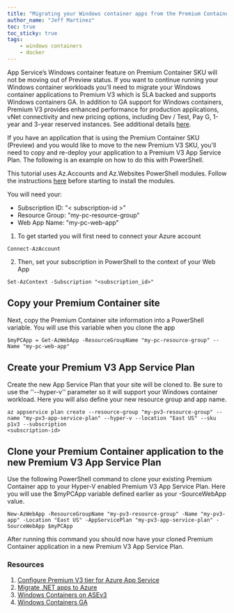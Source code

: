 ```yaml
---
title: "Migrating your Windows container apps from the Premium Container SKU (Preview) to Premium V3 SKU"
author_name: "Jeff Martinez"
toc: true
toc_sticky: true
tags:
    - windows containers
    - docker
---
```


App Service’s Windows container feature on Premium Container SKU will not be moving out of Preview status.  If you want to continue running your Windows container workloads you’ll need to migrate your Windows container applications to Premium V3 which is SLA backed and supports Windows containers GA.  In addition to GA support for Windows containers, Premium V3 provides enhanced performance for production applications, vNet connectivity and new pricing options, including Dev / Test, Pay G, 1-year and 3-year reserved instances.  See additional details [here](https://docs.microsoft.com/azure/app-service/app-service-configure-premium-tier).

If you have an application that is using the Premium Container SKU (Preview) and you would like to move to the new Premium V3 SKU, you'll need to copy and re-deploy your application to a Premium V3 App Service Plan.  The following is an example on how to do this with PowerShell. 

This tutorial uses Az.Accounts and Az.Websites PowerShell modules. Follow the instructions [here](https://docs.microsoft.com/en-us/powershell/azure/install-az-ps?view=azps-7.2.0#installation) before starting to install the modules.


You will need your:
- Subscription ID: "< subscription-id >"
- Resource Group: "my-pc-resource-group"
- Web App Name: "my-pc-web-app"


 1. To get started you will first need to connect your Azure account

```cli
Connect-AzAccount
```
  2.	Then, set your subscription in PowerShell to the context of your Web App

```cli
Set-AzContext -Subscription "<subscription_id>" 
```
 
## Copy your Premium Container site
Next, copy the Premium Container site information into a PowerShell variable. You will use this variable when you clone the app

```cli
$myPCApp = Get-AzWebApp -ResourceGroupName "my-pc-resource-group" --Name "my-pc-web-app"
```

## Create your Premium V3 App Service Plan
Create the new App Service Plan that your site will be cloned to. Be sure to use the ''--hyper-v'' parameter so it will support your Windows container workload. Here you will also define your new resource group and app name.
```cli
az appservice plan create --resource-group "my-pv3-resource-group" --name "my-pv3-app-service-plan" --hyper-v --location "East US" --sku p1v3 --subscription 
<subscription-id>

```
## Clone your Premium Container application to the new Premium V3 App Service Plan
Use the following PowerShell command to clone your existing Premium Container app to your Hyper-V enabled Premium V3 App Service Plan. Here you will use the $myPCApp variable defined earlier as your -SourceWebApp value.
```cli
New-AzWebApp -ResourceGroupName "my-pv3-resource-group" -Name "my-pv3-app" -Location "East US" -AppServicePlan "my-pv3-app-service-plan" -SourceWebApp $myPCApp
```
After running this command you should now have your cloned Premium Container application in a new Premium V3 App Service Plan.

### Resources

1.	[Configure Premium V3 tier for Azure App Service](https://docs.microsoft.com/azure/app-service/app-service-configure-premium-tier)
2.	[Migrate .NET apps to Azure](https://techcommunity.microsoft.com/t5/apps-on-azure-blog/migrate-modernize-net-applications-with-azure/ba-p/1696499)
3.	[Windows Containers on ASEv3](https://techcommunity.microsoft.com/t5/apps-on-azure-blog/what-s-new-in-azure-app-service-fall-ignite-2021-edition/ba-p/2901581)
4.	[Windows Containers GA](https://azure.microsoft.com/updates/app-service-announces-general-availability-of-windows-container-support/)

